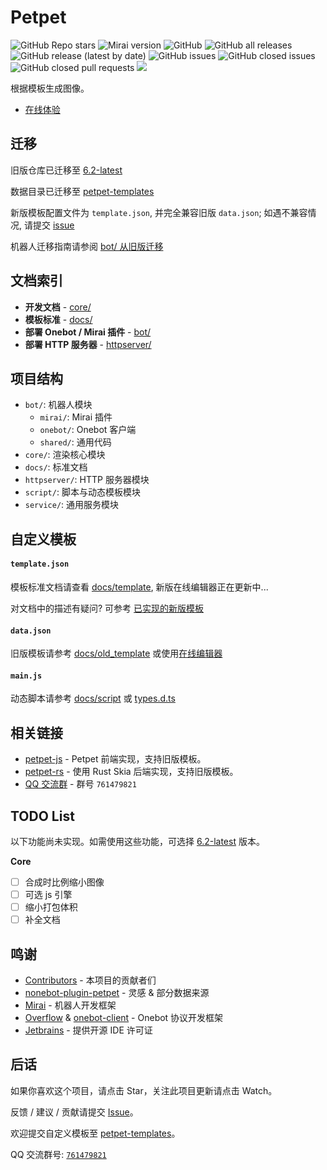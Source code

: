 # Petpet

![GitHub Repo stars](https://img.shields.io/github/stars/dituon/petpet)
![Mirai version](https://img.shields.io/badge/Mirai-2.16.0-ff69b4)
![GitHub](https://img.shields.io/github/license/dituon/petpet)
![GitHub all releases](https://img.shields.io/github/downloads/dituon/petpet/total)
![GitHub release (latest by date)](https://img.shields.io/github/v/release/dituon/petpet)
![GitHub issues](https://img.shields.io/github/issues/dituon/petpet)
![GitHub closed issues](https://img.shields.io/github/issues-closed/dituon/petpet)
![GitHub closed pull requests](https://img.shields.io/github/issues-pr-closed/dituon/petpet)
[![](https://jitpack.io/v/Dituon/petpet.svg)](https://jitpack.io/#Dituon/petpet)

根据模板生成图像。

- [在线体验](https://petpet.d2n.moe)

## 迁移

旧版仓库已迁移至 [6.2-latest](https://github.com/Dituon/petpet/tree/6.2-latest)

数据目录已迁移至 [petpet-templates](https://github.com/Dituon/petpet-templates)

新版模板配置文件为 `template.json`, 并完全兼容旧版 `data.json`; 如遇不兼容情况, 请提交 [issue](https://github.com/Dituon/petpet/issues)

机器人迁移指南请参阅 [bot/ 从旧版迁移](bot/README.md#从旧版迁移)

## 文档索引

- **开发文档** - [core/](core/README.md)
- **模板标准** - [docs/](docs/index.md)
- **部署 Onebot / Mirai 插件** - [bot/](bot/README.md)
- **部署 HTTP 服务器** - [httpserver/](httpserver/README.md)

## 项目结构

- `bot/`: 机器人模块
  - `mirai/`: Mirai 插件
  - `onebot/`: Onebot 客户端
  - `shared/`: 通用代码
- `core/`: 渲染核心模块
- `docs/`: 标准文档
- `httpserver/`: HTTP 服务器模块
- `script/`: 脚本与动态模板模块
- `service/`: 通用服务模块

## 自定义模板

#### `template.json`

模板标准文档请查看 [docs/template](docs/template/index.md), 新版在线编辑器正在更新中...

对文档中的描述有疑问? 可参考 [已实现的新版模板](https://github.com/search?q=repo%3ADituon%2Fpetpet-templates+path%3Atemplate.json)

#### `data.json`

旧版模板请参考 [docs/old_template](docs/old_tmplate/index.md) 或使用[在线编辑器](https://d2n.moe/petpet-js/editor)

#### `main.js`

动态脚本请参考 [docs/script](docs/script/index.md) 或 [types.d.ts](https://github.com/dituon/petpet/service/src/test/resources/test-templates/script-test/types.d.ts)

## 相关链接

- [petpet-js](https://github.com/Dituon/petpet-js) - Petpet 前端实现，支持旧版模板。
- [petpet-rs](https://github.com/Dituon/petpet-rs) - 使用 Rust Skia 后端实现，支持旧版模板。
- [QQ 交流群](https://qm.qq.com/q/Luj7RRD42Y) - 群号 `761479821`

## TODO List

以下功能尚未实现。如需使用这些功能，可选择 [6.2-latest](https://github.com/Dituon/petpet/tree/6.2-latest) 版本。

**Core**

- [ ] 合成时比例缩小图像
- [ ] 可选 js 引擎
- [ ] 缩小打包体积
- [ ] 补全文档

## 鸣谢

- [Contributors](https://github.com/Dituon/petpet/graphs/contributors) - 本项目的贡献者们
- [nonebot-plugin-petpet](https://github.com/noneplugin/nonebot-plugin-petpet) - 灵感 & 部分数据来源
- [Mirai](https://github.com/mamoe/mirai) - 机器人开发框架
- [Overflow](https://github.com/MrXiaoM/Overflow) & [onebot-client](https://github.com/cnlimiter/onebot-client) - Onebot 协议开发框架
- [Jetbrains](https://www.jetbrains.com/) - 提供开源 IDE 许可证

## 后话

如果你喜欢这个项目，请点击 Star，关注此项目更新请点击 Watch。

反馈 / 建议 / 贡献请提交 [Issue](https://github.com/Dituon/petpet/issues)。

欢迎提交自定义模板至 [petpet-templates](https://github.com/Dituon/petpet-templates)。

QQ 交流群号: [`761479821`](https://qm.qq.com/q/Luj7RRD42Y)
